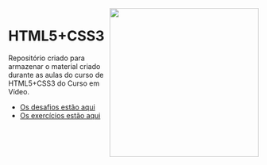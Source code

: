 <img src="#" align="right" width="300">

# HTML5+CSS3

 Repositório criado para armazenar o material criado durante as aulas do curso de HTML5+CSS3 do Curso em Vídeo.

* [Os desafios estão aqui](https://github.com/davifariasp/CemV-HTML5-CSS3/tree/main/desafios)
* [Os exercícios estão aqui](https://github.com/davifariasp/CemV-HTML5-CSS3/tree/main/exercicios)
